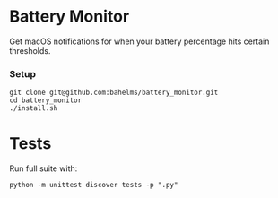 # Battery Monitor
Get macOS notifications for when your battery percentage hits certain thresholds.

### Setup

    git clone git@github.com:bahelms/battery_monitor.git
    cd battery_monitor
    ./install.sh

# Tests
Run full suite with: 
  
    python -m unittest discover tests -p ".py"
